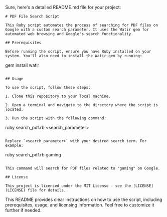 Sure, here's a detailed README.md file for your project:

```
# PDF File Search Script

This Ruby script automates the process of searching for PDF files on Google with a custom search parameter. It uses the Watir gem for automated web browsing and Google's search functionality.

## Prerequisites

Before running the script, ensure you have Ruby installed on your system. You'll also need to install the Watir gem by running:

```
gem install watir
```

## Usage

To use the script, follow these steps:

1. Clone this repository to your local machine.

2. Open a terminal and navigate to the directory where the script is located.

3. Run the script with the following command:

```
ruby search_pdf.rb <search_parameter>
```

Replace `<search_parameter>` with your desired search term. For example:

```
ruby search_pdf.rb gaming
```

This command will search for PDF files related to "gaming" on Google.

## License

This project is licensed under the MIT License - see the [LICENSE](LICENSE) file for details.
```

This README provides clear instructions on how to use the script, including prerequisites, usage, and licensing information. Feel free to customize it further if needed.
